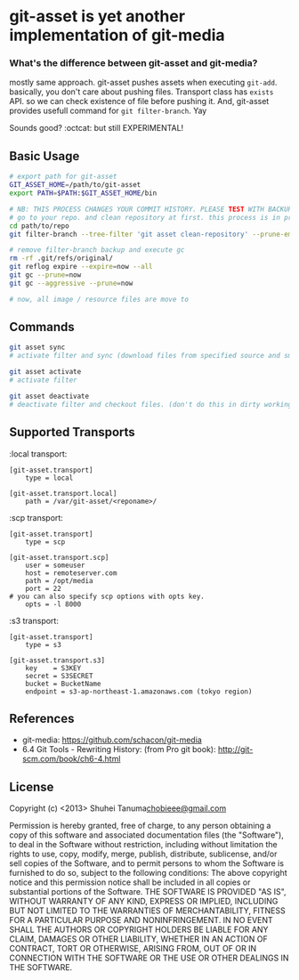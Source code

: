 git-asset is yet another implementation of git-media
====================================================

### What's the difference between git-asset and git-media?

mostly same approach.
git-asset pushes assets when executing `git-add`. basically, you don't care about pushing files.
Transport class has `exists` API. so we can check existence of file before pushing it.
And, git-asset provides usefull command for `git filter-branch`. Yay

Sounds good? :octcat: but still EXPERIMENTAL!

Basic Usage
-----------

````bash
# export path for git-asset
GIT_ASSET_HOME=/path/to/git-asset
export PATH=$PATH:$GIT_ASSET_HOME/bin

# NB: THIS PROCESS CHANGES YOUR COMMIT HISTORY. PLEASE TEST WITH BACKUP REPOSITORY.
# go to your repo. and clean repository at first. this process is in proportion to commit count.
cd path/to/repo
git filter-branch --tree-filter 'git asset clean-repository' --prune-empty -f -- --all

# remove filter-branch backup and execute gc
rm -rf .git/refs/original/
git reflog expire --expire=now --all
git gc --prune=now
git gc --aggressive --prune=now

# now, all image / resource files are move to

````

Commands
--------

````bash
git asset sync
# activate filter and sync (download files from specified source and smudge it. don't do this in dirty working tree)

git asset activate
# activate filter

git asset deactivate
# deactivate filter and checkout files. (don't do this in dirty working tree)
````


Supported Transports
--------------------

:local transport:

````
[git-asset.transport]
    type = local

[git-asset.transport.local]
    path = /var/git-asset/<reponame>/
````

:scp transport:

````
[git-asset.transport]
    type = scp

[git-asset.transport.scp]
    user = someuser
    host = remoteserver.com
    path = /opt/media
    port = 22
# you can also specify scp options with opts key.
    opts = -l 8000
````

:s3 transport:

````
[git-asset.transport]
    type = s3

[git-asset.transport.s3]
    key    = S3KEY
    secret = S3SECRET
    bucket = BucketName
    endpoint = s3-ap-northeast-1.amazonaws.com (tokyo region)
````


References
----------

* git-media: https://github.com/schacon/git-media
* 6.4 Git Tools - Rewriting History: (from Pro git book): http://git-scm.com/book/ch6-4.html

License
-------

Copyright (c) <2013> Shuhei Tanuma<chobieee@gmail.com>

Permission is hereby granted, free of charge, to any person obtaining a copy of this software and associated documentation files (the "Software"), to deal in the Software without restriction, including without limitation the rights to use, copy, modify, merge, publish, distribute, sublicense, and/or sell copies of the Software, and to permit persons to whom the Software is furnished to do so, subject to the following conditions:
The above copyright notice and this permission notice shall be included in all copies or substantial portions of the Software.
THE SOFTWARE IS PROVIDED "AS IS", WITHOUT WARRANTY OF ANY KIND, EXPRESS OR IMPLIED, INCLUDING BUT NOT LIMITED TO THE WARRANTIES OF MERCHANTABILITY, FITNESS FOR A PARTICULAR PURPOSE AND NONINFRINGEMENT. IN NO EVENT SHALL THE AUTHORS OR COPYRIGHT HOLDERS BE LIABLE FOR ANY CLAIM, DAMAGES OR OTHER LIABILITY, WHETHER IN AN ACTION OF CONTRACT, TORT OR OTHERWISE, ARISING FROM, OUT OF OR IN CONNECTION WITH THE SOFTWARE OR THE USE OR OTHER DEALINGS IN THE SOFTWARE.